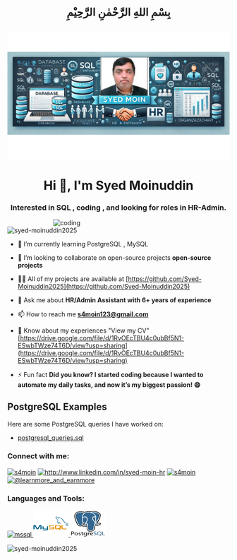  <div align="center" style="font-size:24px; font-weight:bold;">
    بِسْمِ اللهِ الرَّحْمٰنِ الرَّحِيْمِ
</div>

<br>

![Banner](https://github.com/Syed-Moinuddin2025/Syed-Moinuddin2025/blob/main/banner1.png)

<h1 align="center">Hi 👋, I'm Syed Moinuddin</h1>
<h3 align="center">Interested in SQL , coding , and looking for roles in HR-Admin.</h3>
<img align="right" alt="coding" width="400" src= "https://user-images.githubusercontent.com/55389276/140866485-8fb1c876-9a8f-4d6a-98dc-08c4981eaf70.gif">

<p align="left"> <img src="https://komarev.com/ghpvc/?username=syed-moinuddin2025&label=Profile%20views&color=0e75b6&style=flat" alt="syed-moinuddin2025" /> </p>

- 🌱 I’m currently learning   PostgreSQL , MySQL 

- 👯 I’m looking to collaborate on open-source projects **open-source projects**
- 👨‍💻 All of my projects are available at [https://github.com/Syed-Moinuddin2025](https://github.com/Syed-Moinuddin2025)
- 💬 Ask me about **HR/Admin Assistant with 6+ years of experience**

- 📫 How to reach me **s4moin123@gmail.com**

- 📄 Know about my experiences "View my CV" [https://drive.google.com/file/d/1RvOEcTBU4c0ubBf5N1-ESwbTWze74T6D/view?usp=sharing](https://drive.google.com/file/d/1RvOEcTBU4c0ubBf5N1-ESwbTWze74T6D/view?usp=sharing)

- ⚡ Fun fact **Did you know? I started coding because I wanted to automate my daily tasks, and now it’s my biggest passion! 😄**
##  PostgreSQL Examples

Here are some PostgreSQL queries I have worked on:
- [postgresql_queries.sql](https://github.com/Syed-Moinuddin2025/SQL-Basics-for-All)
<h3 align="left">Connect with me:</h3>
<p align="left">
<a href="https://twitter.com/s4moin" target="blank"><img align="center" src="https://raw.githubusercontent.com/rahuldkjain/github-profile-readme-generator/master/src/images/icons/Social/twitter.svg" alt="s4moin" height="50" width="50" /></a>
<a href="https://linkedin.com/in/http://www.linkedin.com/in/syed-moin-hr" target="blank"><img align="center" src="https://raw.githubusercontent.com/rahuldkjain/github-profile-readme-generator/master/src/images/icons/Social/linked-in-alt.svg" alt="http://www.linkedin.com/in/syed-moin-hr" height="50" width="50" /></a>
<a href="https://instagram.com/s4moin" target="blank"><img align="center" src="https://raw.githubusercontent.com/rahuldkjain/github-profile-readme-generator/master/src/images/icons/Social/instagram.svg" alt="s4moin" height="50" width="50" /></a>
<a href="https://www.youtube.com/c/@learnmore_and_earnmore" target="blank"><img align="center" src="https://raw.githubusercontent.com/rahuldkjain/github-profile-readme-generator/master/src/images/icons/Social/youtube.svg" alt="@learnmore_and_earnmore" height="50" width="50" /></a>
</p>

<h3 align="left">Languages and Tools:</h3>
<p align="left"> <a href="https://www.microsoft.com/en-us/sql-server" target="_blank" rel="noreferrer"> <img src="https://www.svgrepo.com/show/303229/microsoft-sql-server-logo.svg" alt="mssql" width="70" height="60"/> </a> <a href="https://www.mysql.com/" target="_blank" rel="noreferrer"> <img src="https://raw.githubusercontent.com/devicons/devicon/master/icons/mysql/mysql-original-wordmark.svg" alt="mysql" width="80" height="60"/> </a> <a href="https://www.postgresql.org" target="_blank" rel="noreferrer"> <img src="https://raw.githubusercontent.com/devicons/devicon/master/icons/postgresql/postgresql-original-wordmark.svg" alt="postgresql" width="80" height="60"/> </a> </p>

<p><img align="center" src="https://github-readme-stats.vercel.app/api/top-langs?username=syed-moinuddin2025&show_icons=true&locale=en&layout=compact" alt="syed-moinuddin2025" /></p>
